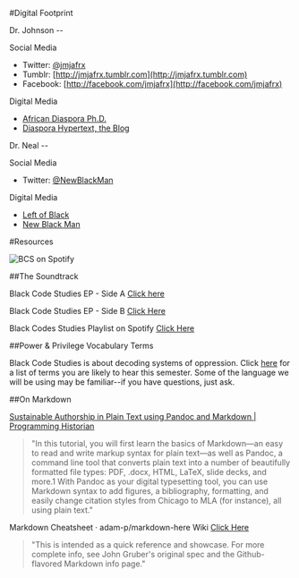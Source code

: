 

#Digital Footprint

Dr. Johnson --

Social Media 

* Twitter: [@jmjafrx](http://twitter.com/jmjafrx)
* Tumblr: [http://jmjafrx.tumblr.com](http://jmjafrx.tumblr.com)
* Facebook: [http://facebook.com/jmjafrx](http://facebook.com/jmjafrx)

Digital Media

* [African Diaspora Ph.D.](http://africandiasporaphd.com)
* [Diaspora Hypertext, the Blog](http://diasporahypertext.com)

Dr. Neal --

Social Media

* Twitter: [@NewBlackMan](http://twitter.com/NewBlackMan)

Digital Media

* [Left of Black](https://www.youtube.com/playlist?list=PLBEF73A21DAA138AF)
* [New Black Man](http://newblackmaninexile.net)

#Resources

![BCS on Spotify](https://github.com/jmjafrx/blkcodestudies/blob/master/nontext/SpotifyImageHeader.png)

##The Soundtrack

Black Code Studies EP - Side A [Click here](http://www.newblackmaninexile.net/2017/01/blackcodestudies-ep-a-side.html)

Black Code Studies EP - Side B [Click Here](http://www.newblackmaninexile.net/2017/01/blackcodestudies-ep-b-side.html)

Black Codes Studies Playlist on Spotify [Click Here](https://open.spotify.com/user/1240086865/playlist/4UDoQDSNuElT1r2xQ3oZ5F)


##Power & Privilege Vocabulary Terms

Black Code Studies is about decoding systems of oppression. Click [here](https://www.dropbox.com/s/bwet4de69ucgrzp/Power-Privilege%20Language.doc?dl=0) for a list of terms you are likely to hear this semester. Some of the language we will be using may be familiar--if you have questions, just ask.

##On Markdown

[Sustainable Authorship in Plain Text using Pandoc and Markdown | Programming Historian](http://bit.ly/1FgL9qA)

>"In this tutorial, you will first learn the basics of Markdown—an easy to read and write markup syntax for plain text—as well as Pandoc, a command line tool that converts plain text into a number of beautifully formatted file types: PDF, .docx, HTML, LaTeX, slide decks, and more.1 With Pandoc as your digital typesetting tool, you can use Markdown syntax to add figures, a bibliography, formatting, and easily change citation styles from Chicago to MLA (for instance), all using plain text."

Markdown Cheatsheet · adam-p/markdown-here Wiki [Click Here](http://bit.ly/2kMpyU7)

>"This is intended as a quick reference and showcase. For more complete info, see John Gruber's original spec and the Github-flavored Markdown info page."



